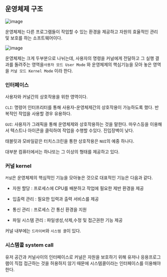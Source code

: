 ## 운영체제 구조

![image](https://user-images.githubusercontent.com/51963264/209958390-1e9b6858-91a7-4cea-a0ed-8d746a5b1f93.png)

운영체제는 다른 프로그램들이 작업할 수 있는 환경을 제공하고 자원의 효율적인 관리 및 보호를 하는 소프트웨어이다.

![image](https://user-images.githubusercontent.com/51963264/209951384-25cf43cc-d865-4e84-8f4c-313aef85034f.png)

운영체제는 크게 두부분으로 나뉘는데, 사용자의 명령을 커널에게 전달하고 그 실행 결과를 돌려주는 영역을`사용자 모드 User Mode` 와 운영체제의 핵심기능을 모아 놓은 영역을 `커널 모드 Kernel Mode` 이라 한다. 

### 인터페이스
 
 사용자와 커널간의 상호작용을 위한 영역이다.

`CLI`: 명령어 인터프리터를 통해 사용자-운영체제간의 상호작용이 가능하도록 했다. 반복적인 작업을 사용할 경우 유용하다.

`GUI`:  사용자가 그래픽을 통해 운영체제와 상호작용하는 것을 말한다. 마우스등을 이용해서 텍스트나 아이콘을 클릭하여 작업을 수행할 수있다. 진입장벽이 낮다.


태블릿과 모바일같은 터치스크린을 통한 상호작용은 `NUI`의 예중 하나다.

대부분 컴퓨터에서는 하나또는 그 이상의 형태를 제공하고 있다.

### 커널 kernel

`커널`은  운영체제의 핵심적인 기능을 모아놓은 것으로 대표적인 기능은 다음과 같다.

- 자원 할당 : 프로세스에 CPU를 배분하고 작업에 필요한 제반 환경을 제공

- 입출력 관리 : 필요한 입력과 출력 서비스를 제공
- 통신 관리 :  프로세스 간 통신 환경을 지원
- 파일 시스템 관리 : 파일생성,삭제,수정 및 접근권한 기능 제공

커널 내부에는 `드라이버`와 `시스템 콜`이 있다.

### 시스템콜 system call

유저 공간과 커널사이의 인터페이스로 커널은 자원을 보호하기 위해 유저나 응용프로그램이 직접 접근하는 것을 허용하지 않기 때문에 시스템콜이라는 인터페이스를 이용해야 한다.






